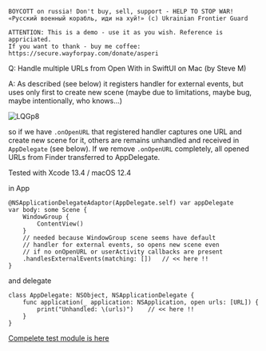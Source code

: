 ```
BOYCOTT on russia! Don't buy, sell, support - HELP TO STOP WAR!
«Русский военный корабль, иди на хуй!» (c) Ukrainian Frontier Guard

ATTENTION: This is a demo - use it as you wish. Reference is appriciated.
If you want to thank - buy me coffee: https://secure.wayforpay.com/donate/asperi
```

Q: Handle multiple URLs from Open With in SwiftUI on Mac (by Steve M)

A: As described (see below) it registers handler for external events, but uses only first to create new scene (maybe due to limitations, maybe bug, maybe intentionally, who knows...)

![LQGp8](https://user-images.githubusercontent.com/62171579/174019966-fe5c23ec-72cc-4bb2-a985-b50f3927bc7c.png)

so if we have `.onOpenURL` that registered handler captures one URL and create new scene for it, others are remains unhandled and received in `AppDelegate` (see below). If we remove `.onOpenURL` completely, all opened URLs from Finder transferred to AppDelegate.

Tested with Xcode 13.4 / macOS 12.4

in App

    @NSApplicationDelegateAdaptor(AppDelegate.self) var appDelegate
    var body: some Scene {
        WindowGroup {
            ContentView()
        }
        // needed because WindowGroup scene seems have default
        // handler for external events, so opens new scene even
        // if no onOpenURL or userActivity callbacks are present
        .handlesExternalEvents(matching: [])   // << here !!
    }

and delegate

```
class AppDelegate: NSObject, NSApplicationDelegate {
	func application(_ application: NSApplication, open urls: [URL]) {
		print("Unhandled: \(urls)")    // << here !!
	}
}
```

[Compelete test module is here](https://github.com/Asperi-Demo/4SwiftUI/blob/master/PlayOn_macOS/PlayOn_macOS/PlayOn_macOSApp.swift)

